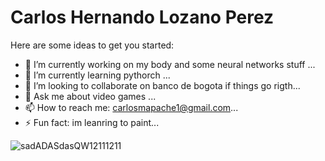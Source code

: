# Carlos Hernando Lozano Perez


Here are some ideas to get you started:

- 🔭 I’m currently working on my body and some neural networks stuff ...
- 🌱 I’m currently learning pythorch ...
- 👯 I’m looking to collaborate on banco de bogota if things go rigth...
- 💬 Ask me about video games ...
- 📫 How to reach me: carlosmapache1@gmail.com...
- ⚡ Fun fact: im leanring to paint...

![sadADASdasQW12111211](https://github.com/user-attachments/assets/be337cad-b095-4b3c-9fca-f18958786de6)
